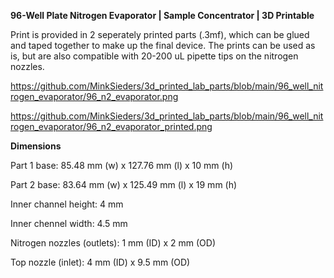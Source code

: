 **96-Well Plate Nitrogen Evaporator | Sample Concentrator | 3D Printable**

Print is provided in 2 seperately printed parts (.3mf), which can be glued and taped together to make up the final device. The prints can be used as is, but are also compatible with 20-200 uL pipette tips on the nitrogen nozzles. 

https://github.com/MinkSieders/3d_printed_lab_parts/blob/main/96_well_nitrogen_evaporator/96_n2_evaporator.png

https://github.com/MinkSieders/3d_printed_lab_parts/blob/main/96_well_nitrogen_evaporator/96_n2_evaporator_printed.png


**Dimensions**

Part 1 base: 85.48 mm (w) x 127.76 mm (l) x 10 mm (h)

Part 2 base: 83.64 mm (w) x 125.49 mm (l) x 19 mm (h)

Inner channel height: 4 mm 

Inner chennel width: 4.5 mm

Nitrogen nozzles (outlets): 1 mm (ID) x 2 mm (OD)

Top nozzle (inlet): 4 mm (ID) x 9.5 mm (OD)
